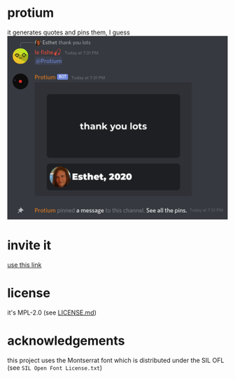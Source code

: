 # protium
it generates quotes and pins them, I guess\
![demo](promo.png)

# invite it
[use this link](https://discord.com/oauth2/authorize?client_id=790298391338287134&scope=bot)

# license
it's MPL-2.0 (see [LICENSE.md](LICENSE.md))

# acknowledgements
this project uses the Montserrat font which is distributed under the SIL OFL (see `SIL Open Font License.txt`)